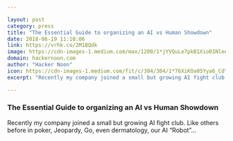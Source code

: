 ```yaml
---

layout: post
category: press
title: "The Essential Guide to organizing an AI vs Human Showdown"
date: 2018-06-19 11:10:06
link: https://vrhk.co/2M18Qdk
image: https://cdn-images-1.medium.com/max/1200/1*jYVQuLe7pkB1Xio01NleeQ.jpeg
domain: hackernoon.com
author: "Hacker Noon"
icon: https://cdn-images-1.medium.com/fit/c/304/304/1*76XiKOa05Yya6_CdYX8pVg.jpeg
excerpt: "Recently my company joined a small but growing AI fight club. Like others before in poker, Jeopardy, Go, even dermatology, our AI “Robot”…"

---
```


### The Essential Guide to organizing an AI vs Human Showdown

Recently my company joined a small but growing AI fight club. Like others before in poker, Jeopardy, Go, even dermatology, our AI “Robot”…